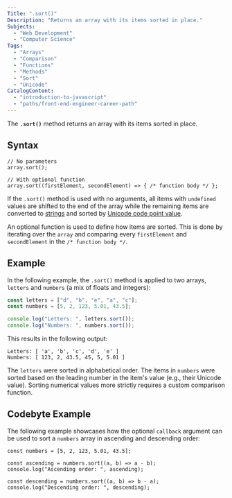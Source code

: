 ```yaml
---
Title: ".sort()"
Description: "Returns an array with its items sorted in place."
Subjects:
  - "Web Development"
  - "Computer Science"
Tags:
  - "Arrays"
  - "Comparison"
  - "Functions"
  - "Methods"
  - "Sort"
  - "Unicode"
CatalogContent:
  - "introduction-to-javascript"
  - "paths/front-end-engineer-career-path"
---
```


The **`.sort()`** method returns an array with its items sorted in place.

## Syntax

```pseudo
// No parameters
array.sort();

// With optional function
array.sort((firstElement, secondElement) => { /* function body */ };
```

If the `.sort()` method is used with no arguments, all items with `undefined` values are shifted to the end of the array while the remaining items are converted to [strings](https://www.codecademy.com/resources/docs/javascript/strings) and sorted by [Unicode code point value](https://en.wikipedia.org/wiki/Code_point).

An optional function is used to define how items are sorted. This is done by iterating over the `array` and comparing every `firstElement` and `secondElement` in the `/* function body */`.

## Example

In the following example, the `.sort()` method is applied to two arrays, `letters` and `numbers` (a mix of floats and integers):

```js
const letters = ["d", "b", "e", "a", "c"];
const numbers = [5, 2, 123, 5.01, 43.5];

console.log("Letters: ", letters.sort());
console.log("Numbers: ", numbers.sort());
```

This results in the following output:

```shell
Letters: [ 'a', 'b', 'c', 'd', 'e' ]
Numbers: [ 123, 2, 43.5, 45, 5, 5.01 ]
```

The `letters` were sorted in alphabetical order. The items in `numbers` were sorted based on the leading number in the item's value (e.g., their Unicode value). Sorting numerical values more strictly requires a custom comparison function.

## Codebyte Example

The following example showcases how the optional `callback` argument can be used to sort a `numbers` array in ascending and descending order:

```codebyte/javascript
const numbers = [5, 2, 123, 5.01, 43.5];

const ascending = numbers.sort((a, b) => a - b);
console.log("Ascending order: ", ascending);

const descending = numbers.sort((a, b) => b - a);
console.log("Descending order: ", descending);
```
